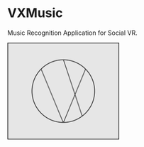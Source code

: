 # VXMusic
Music Recognition Application for Social VR.

<img src="VXMusic/Img/VXLogo/VXLogo.png" alt="Alt Text" style="max-width: 50%">
